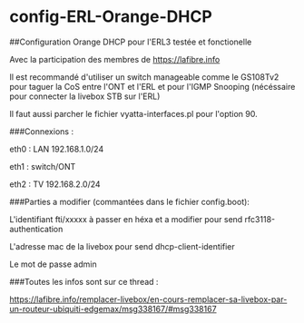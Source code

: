 # config-ERL-Orange-DHCP
##Configuration Orange DHCP pour l'ERL3 testée et fonctionelle

Avec la participation des membres de https://lafibre.info


Il est recommandé d'utiliser un switch manageable comme le GS108Tv2 pour taguer la CoS entre l'ONT et l'ERL et pour l'IGMP Snooping (nécéssaire pour connecter la livebox STB sur l'ERL)

Il faut aussi parcher le fichier vyatta-interfaces.pl pour l'option 90.

###Connexions : 

eth0 : LAN 192.168.1.0/24

eth1 : switch/ONT

eth2 : TV 192.168.2.0/24

###Parties a modifier (commantées dans le fichier config.boot): 

L'identifiant fti/xxxxx à passer en héxa et a modifier pour send rfc3118-authentication

L'adresse mac de la livebox pour send dhcp-client-identifier 

Le mot de passe admin

###Toutes les infos sont sur ce thread :

https://lafibre.info/remplacer-livebox/en-cours-remplacer-sa-livebox-par-un-routeur-ubiquiti-edgemax/msg338167/#msg338167








